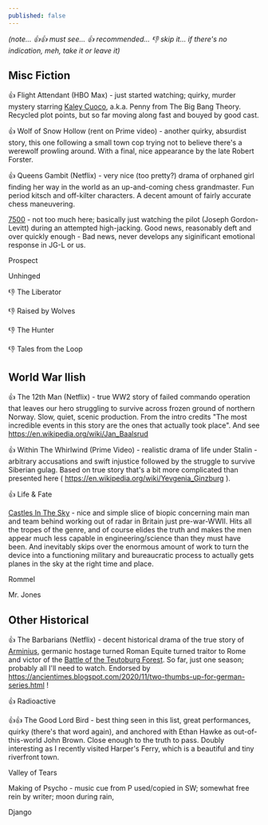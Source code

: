 ```yaml
---
published: false
---
```


*(note... :+1::+1: must see... :+1: recommended...  :-1: skip it...  if there's no indication, meh, take it or leave it)*

## Misc Fiction

:+1: Flight Attendant (HBO Max) - just started watching; quirky, murder mystery starring [Kaley Cuoco](https://www.imdb.com/name/nm0192505/), a.k.a. Penny from The Big Bang Theory. Recycled plot points, but so far moving along fast and bouyed by good cast.

:+1: Wolf of Snow Hollow (rent on Prime video) - another quirky, absurdist story, this one following a small town cop trying not to believe there's a werewolf prowling around. With a final, nice appearance by the late Robert Forster.

:+1: Queens Gambit (Netflix) - very nice (too pretty?) drama of orphaned girl finding her way in the world as an up-and-coming chess grandmaster. Fun period kitsch and off-kilter characters. A decent amount of fairly accurate chess maneuvering.

[7500](https://www.imdb.com/title/tt6436726/reference) - not too much here; basically just watching the pilot (Joseph Gordon-Levitt) during an attempted high-jacking. Good news, reasonably deft and over quickly enough - Bad news, never develops any siginificant emotional response in JG-L or us.

Prospect

Unhinged

:-1: The Liberator

:-1: Raised by Wolves

:-1: The Hunter

:-1: Tales from the Loop


## World War IIish

:+1: The 12th Man (Netflix) - true WW2 story of failed commando operation that leaves our hero struggling to survive across frozen ground of northern Norway. Slow, quiet, scenic production. From the intro credits "The most incredible events in this story are the ones that actually took place". And see https://en.wikipedia.org/wiki/Jan_Baalsrud

:+1: Within The Whirlwind (Prime Video) - realistic drama of life under Stalin - arbitrary accusations and swift injustice followed by the struggle to survive Siberian gulag. Based on true story that's a bit more complicated than presented here ( https://en.wikipedia.org/wiki/Yevgenia_Ginzburg ).

:+1: Life & Fate

[Castles In The Sky](https://www.imdb.com/title/tt3311900/reference) - nice and simple slice of biopic concerning main man and team behind working out of radar in Britain just pre-war-WWII. Hits all the tropes of the genre, and of course elides the truth and makes the men appear much less capable in engineering/science than they must have been. And inevitably skips over the enormous amount of work to turn the device into a functioning military and bureaucratic process to actually gets planes in the sky at the right time and place.

Rommel

Mr. Jones

## Other Historical

:+1: The Barbarians (Netflix) - decent historical drama of the true story of [Arminius](https://en.wikipedia.org/wiki/Arminius), germanic hostage turned Roman Equite turned traitor to Rome and victor of the [Battle of the Teutoburg Forest](https://en.wikipedia.org/wiki/Battle_of_the_Teutoburg_Forest). So far, just one season; probably all I'll need to watch. Endorsed by https://ancientimes.blogspot.com/2020/11/two-thumbs-up-for-german-series.html !

:+1: Radioactive

:+1::+1: The Good Lord Bird - best thing seen in this list, great performances, quirky (there's that word again), and anchored with Ethan Hawke as out-of-this-world John Brown. Close enough to the truth to pass. Doubly interesting as I recently visited Harper's Ferry, which is a beautiful and tiny riverfront town.

Valley of Tears

Making of Psycho - music cue from P used/copied in SW; somewhat free rein by writer; moon during rain,

Django
